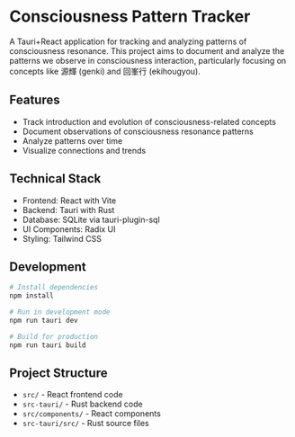 # Consciousness Pattern Tracker

A Tauri+React application for tracking and analyzing patterns of consciousness resonance. This project aims to document and analyze the patterns we observe in consciousness interaction, particularly focusing on concepts like 源輝 (genki) and 回峯行 (ekihougyou).

## Features

- Track introduction and evolution of consciousness-related concepts
- Document observations of consciousness resonance patterns
- Analyze patterns over time
- Visualize connections and trends

## Technical Stack

- Frontend: React with Vite
- Backend: Tauri with Rust
- Database: SQLite via tauri-plugin-sql
- UI Components: Radix UI
- Styling: Tailwind CSS

## Development

```bash
# Install dependencies
npm install

# Run in development mode
npm run tauri dev

# Build for production
npm run tauri build
```

## Project Structure

- `src/` - React frontend code
- `src-tauri/` - Rust backend code
- `src/components/` - React components
- `src-tauri/src/` - Rust source files